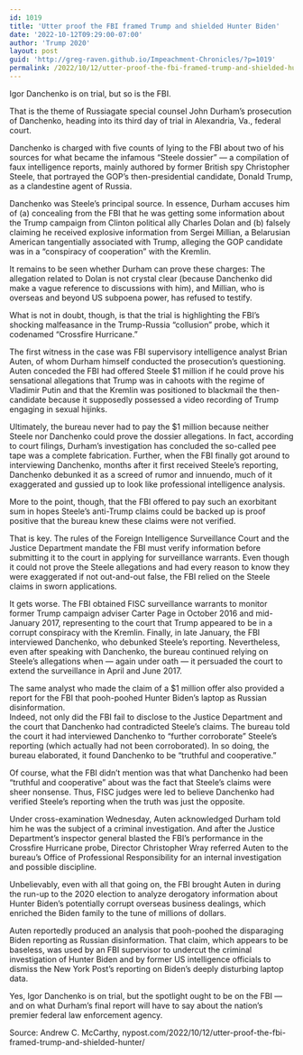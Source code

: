 ```yaml
---
id: 1019
title: 'Utter proof the FBI framed Trump and shielded Hunter Biden'
date: '2022-10-12T09:29:00-07:00'
author: 'Trump 2020'
layout: post
guid: 'http://greg-raven.github.io/Impeachment-Chronicles/?p=1019'
permalink: /2022/10/12/utter-proof-the-fbi-framed-trump-and-shielded-hunter-biden/
---
```


Igor Danchenko is on trial, but so is the FBI.

That is the theme of Russiagate special counsel John Durham’s prosecution of Danchenko, heading into its third day of trial in Alexandria, Va., federal court.

Danchenko is charged with five counts of lying to the FBI about two of his sources for what became the infamous “Steele dossier” — a compilation of faux intelligence reports, mainly authored by former British spy Christopher Steele, that portrayed the GOP’s then-presidential candidate, Donald Trump, as a clandestine agent of Russia.

Danchenko was Steele’s principal source. In essence, Durham accuses him of (a) concealing from the FBI that he was getting some information about the Trump campaign from Clinton political ally Charles Dolan and (b) falsely claiming he received explosive information from Sergei Millian, a Belarusian American tangentially associated with Trump, alleging the GOP candidate was in a “conspiracy of cooperation” with the Kremlin.

It remains to be seen whether Durham can prove these charges: The allegation related to Dolan is not crystal clear (because Danchenko did make a vague reference to discussions with him), and Millian, who is overseas and beyond US subpoena power, has refused to testify.

What is not in doubt, though, is that the trial is highlighting the FBI’s shocking malfeasance in the Trump-Russia “collusion” probe, which it codenamed “Crossfire Hurricane.”

The first witness in the case was FBI supervisory intelligence analyst Brian Auten, of whom Durham himself conducted the prosecution’s questioning. Auten conceded the FBI had offered Steele $1 million if he could prove his sensational allegations that Trump was in cahoots with the regime of Vladimir Putin and that the Kremlin was positioned to blackmail the then-candidate because it supposedly possessed a video recording of Trump engaging in sexual hijinks.

Ultimately, the bureau never had to pay the $1 million because neither Steele nor Danchenko could prove the dossier allegations. In fact, according to court filings, Durham’s investigation has concluded the so-called pee tape was a complete fabrication. Further, when the FBI finally got around to interviewing Danchenko, months after it first received Steele’s reporting, Danchenko debunked it as a screed of rumor and innuendo, much of it exaggerated and gussied up to look like professional intelligence analysis.

More to the point, though, that the FBI offered to pay such an exorbitant sum in hopes Steele’s anti-Trump claims could be backed up is proof positive that the bureau knew these claims were not verified.

That is key. The rules of the Foreign Intelligence Surveillance Court and the Justice Department mandate the FBI must verify information before submitting it to the court in applying for surveillance warrants. Even though it could not prove the Steele allegations and had every reason to know they were exaggerated if not out-and-out false, the FBI relied on the Steele claims in sworn applications.

It gets worse. The FBI obtained FISC surveillance warrants to monitor former Trump campaign adviser Carter Page in October 2016 and mid-January 2017, representing to the court that Trump appeared to be in a corrupt conspiracy with the Kremlin. Finally, in late January, the FBI interviewed Danchenko, who debunked Steele’s reporting. Nevertheless, even after speaking with Danchenko, the bureau continued relying on Steele’s allegations when — again under oath — it persuaded the court to extend the surveillance in April and June 2017.

The same analyst who made the claim of a $1 million offer also provided a report for the FBI that pooh-poohed Hunter Biden’s laptop as Russian disinformation.  
Indeed, not only did the FBI fail to disclose to the Justice Department and the court that Danchenko had contradicted Steele’s claims. The bureau told the court it had interviewed Danchenko to “further corroborate” Steele’s reporting (which actually had not been corroborated). In so doing, the bureau elaborated, it found Danchenko to be “truthful and cooperative.”

Of course, what the FBI didn’t mention was that what Danchenko had been “truthful and cooperative” about was the fact that Steele’s claims were sheer nonsense. Thus, FISC judges were led to believe Danchenko had verified Steele’s reporting when the truth was just the opposite.

Under cross-examination Wednesday, Auten acknowledged Durham told him he was the subject of a criminal investigation. And after the Justice Department’s inspector general blasted the FBI’s performance in the Crossfire Hurricane probe, Director Christopher Wray referred Auten to the bureau’s Office of Professional Responsibility for an internal investigation and possible discipline.

Unbelievably, even with all that going on, the FBI brought Auten in during the run-up to the 2020 election to analyze derogatory information about Hunter Biden’s potentially corrupt overseas business dealings, which enriched the Biden family to the tune of millions of dollars.

Auten reportedly produced an analysis that pooh-poohed the disparaging Biden reporting as Russian disinformation. That claim, which appears to be baseless, was used by an FBI supervisor to undercut the criminal investigation of Hunter Biden and by former US intelligence officials to dismiss the New York Post’s reporting on Biden’s deeply disturbing laptop data.

Yes, Igor Danchenko is on trial, but the spotlight ought to be on the FBI — and on what Durham’s final report will have to say about the nation’s premier federal law enforcement agency.

Source: Andrew C. McCarthy, nypost.com/2022/10/12/utter-proof-the-fbi-framed-trump-and-shielded-hunter/